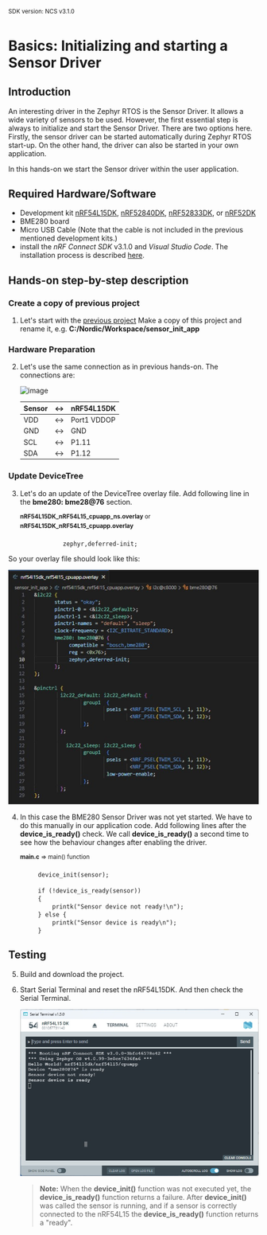 <sup>SDK version: NCS v3.1.0 </sup>


# Basics: Initializing and starting a Sensor Driver

## Introduction

An interesting driver in the Zephyr RTOS is the Sensor Driver. It allows a wide variety of sensors to be used. However, the first essential step is always to initialize and start the Sensor Driver. There are two options here. Firstly, the sensor driver can be started automatically during Zephyr RTOS start-up. On the other hand, the driver can also be started in your own application. 

In this hands-on we start the Sensor driver within the user application.


## Required Hardware/Software
- Development kit [nRF54L15DK](https://www.nordicsemi.com/Products/Development-hardware/nRF54L15-DK), [nRF52840DK](https://www.nordicsemi.com/Products/Development-hardware/nRF52840-DK), [nRF52833DK](https://www.nordicsemi.com/Products/Development-hardware/nRF52833-DK), or [nRF52DK](https://www.nordicsemi.com/Products/Development-hardware/nrf52-dk) 
- BME280 board
- Micro USB Cable (Note that the cable is not included in the previous mentioned development kits.)
- install the _nRF Connect SDK_ v3.1.0 and _Visual Studio Code_. The installation process is described [here](https://academy.nordicsemi.com/courses/nrf-connect-sdk-fundamentals/lessons/lesson-1-nrf-connect-sdk-introduction/topic/exercise-1-1/).


## Hands-on step-by-step description 

### Create a copy of previous project

1) Let's start with the [previous project](ZDD_sensor_basics_initZephyr.md) Make a copy of this project and rename it, e.g.  __C:/Nordic/Workspace/sensor_init_app__


### Hardware Preparation

2) Let's use the same connection as in previous hands-on. The connections are: 

   ![image](images/BoardConnections.jpg)

    | __Sensor__ | <-> | __nRF54L15DK__ |
    |------------|-----|----------------|
    |    VDD     | <-> |  Port1 VDDOP   |   
    |    GND     | <-> |     GND        |
    |    SCL     | <-> |    P1.11       |
    |    SDA     | <-> |    P1.12       |


### Update DeviceTree

3) Let's do an update of the DeviceTree overlay file. Add following line in the __bme280: bme28@76__ section. 

     <sup>__nRF54L15DK_nRF54L15_cpuapp_ns.overlay__ or __nRF54L15DK_nRF54L15_cpuapp.overlay__</sup>  

                   zephyr,deferred-init;

  So your overlay file should look like this:
  
   ![image](images/OverlayFile.jpg)

4) In this case the BME280 Sensor Driver was not yet started. We have to do this manually in our application code. Add following lines after the __device_is_ready()__ check. We call __device_is_ready()__ a second time to see how the behaviour changes after enabling the driver. 

     <sup>__main.c__ => main() function</sup>  

            device_init(sensor);
   
            if (!device_is_ready(sensor))
            {
                printk("Sensor device not ready!\n");
            } else {
                printk("Sensor device is ready\n");
            }

## Testing

5) Build and download the project.
6) Start Serial Terminal and reset the nRF54L15DK. And then check the Serial Terminal.

   ![image](images/Terminal.jpg)

   > __Note:__ When the __device_init()__ function was not executed yet, the __device_is_ready()__ function returns a failure. After __device_init()__ was called the sensor is running, and if a sensor is correctly connected to the nRF54L15 the __device_is_ready()__ function returns a "ready". 
